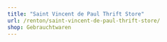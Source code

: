 ```yaml
---
title: "Saint Vincent de Paul Thrift Store"
url: /renton/saint-vincent-de-paul-thrift-store/
shop: Gebrauchtwaren
---
```

